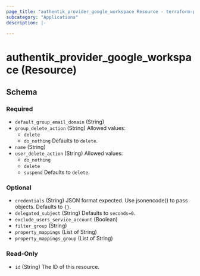 ```yaml
---
page_title: "authentik_provider_google_workspace Resource - terraform-provider-authentik"
subcategory: "Applications"
description: |-
  
---
```


# authentik_provider_google_workspace (Resource)





<!-- schema generated by tfplugindocs -->
## Schema

### Required

- `default_group_email_domain` (String)
- `group_delete_action` (String) Allowed values:
  - `delete`
  - `do_nothing`
 Defaults to `delete`.
- `name` (String)
- `user_delete_action` (String) Allowed values:
  - `do_nothing`
  - `delete`
  - `suspend`
 Defaults to `delete`.

### Optional

- `credentials` (String) JSON format expected. Use jsonencode() to pass objects. Defaults to `{}`.
- `delegated_subject` (String) Defaults to `seconds=0`.
- `exclude_users_service_account` (Boolean)
- `filter_group` (String)
- `property_mappings` (List of String)
- `property_mappings_group` (List of String)

### Read-Only

- `id` (String) The ID of this resource.
